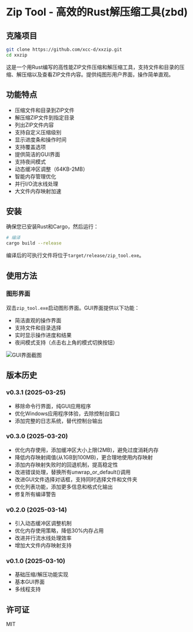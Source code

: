 # Zip Tool - 高效的Rust解压缩工具(zbd)

## 克隆项目

```bash
git clone https://github.com/xcc-d/xxzip.git
cd xxzip
```

这是一个用Rust编写的高性能ZIP文件压缩和解压缩工具，支持文件和目录的压缩、解压缩以及查看ZIP文件内容。提供纯图形用户界面，操作简单直观。

## 功能特点

- 压缩文件和目录到ZIP文件
- 解压缩ZIP文件到指定目录
- 列出ZIP文件内容
- 支持自定义压缩级别
- 显示进度条和操作时间
- 支持覆盖选项
- 提供简洁的GUI界面
- 支持夜间模式
- 动态缓冲区调整（64KB-2MB）
- 智能内存管理优化
- 并行I/O流水线处理
- 大文件内存映射加速

## 安装

确保您已安装Rust和Cargo，然后运行：

```bash
# 编译
cargo build --release
```

编译后的可执行文件将位于`target/release/zip_tool.exe`。

## 使用方法

### 图形界面

双击`zip_tool.exe`启动图形界面。GUI界面提供以下功能：

- 简洁直观的操作界面
- 支持文件和目录选择
- 实时显示操作进度和结果
- 夜间模式支持（点击右上角的模式切换按钮）

![GUI界面截图](gui_screenshot.png)

## 版本历史

### v0.3.1 (2025-03-25)
- 移除命令行界面，纯GUI应用程序
- 优化Windows应用程序体验，去除控制台窗口
- 添加完整的日志系统，替代控制台输出

### v0.3.0 (2025-03-20)
- 优化内存使用，添加缓冲区大小上限(2MB)，避免过度消耗内存
- 降低内存映射阈值(从1GB到100MB)，更合理地使用内存映射
- 添加内存映射失败时的回退机制，提高稳定性
- 改进错误处理，替换所有unwrap_or_default()调用
- 改进GUI文件选择对话框，支持同时选择文件和文件夹
- 优化列表功能，添加更多信息和格式化输出
- 修复所有编译警告

### v0.2.0 (2025-03-14)
- 引入动态缓冲区调整机制
- 优化内存使用策略，降低30%内存占用
- 改进并行流水线处理效率
- 增加大文件内存映射支持

### v0.1.0 (2025-03-10)
- 基础压缩/解压功能实现
- 基本GUI界面
- 多线程支持

## 许可证

MIT